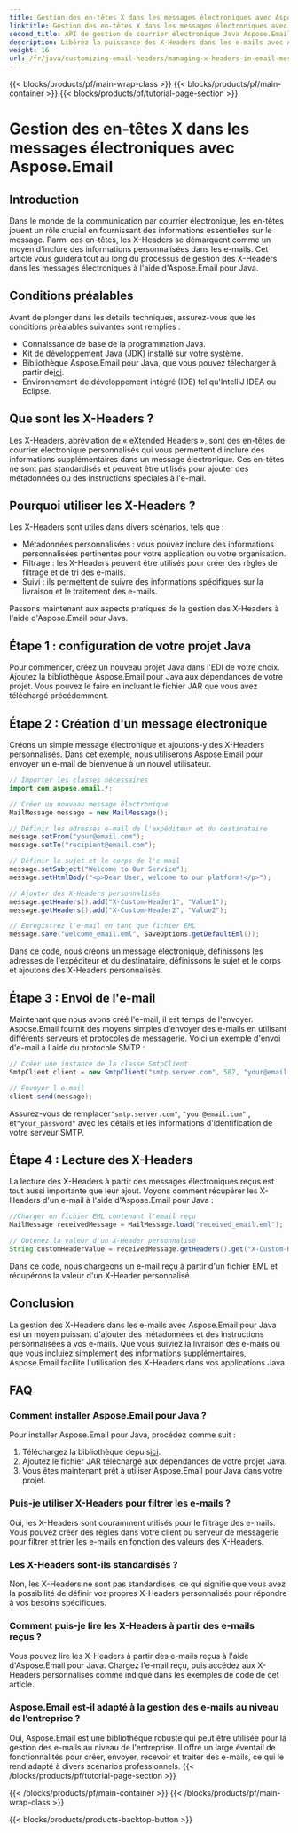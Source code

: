 ```yaml
---
title: Gestion des en-têtes X dans les messages électroniques avec Aspose.Email
linktitle: Gestion des en-têtes X dans les messages électroniques avec Aspose.Email
second_title: API de gestion de courrier électronique Java Aspose.Email
description: Libérez la puissance des X-Headers dans les e-mails avec Aspose.Email pour Java. Apprenez à gérer les métadonnées personnalisées et à améliorer le traitement des e-mails.
weight: 16
url: /fr/java/customizing-email-headers/managing-x-headers-in-email-messages/
---
```


{{< blocks/products/pf/main-wrap-class >}}
{{< blocks/products/pf/main-container >}}
{{< blocks/products/pf/tutorial-page-section >}}

# Gestion des en-têtes X dans les messages électroniques avec Aspose.Email


## Introduction

Dans le monde de la communication par courrier électronique, les en-têtes jouent un rôle crucial en fournissant des informations essentielles sur le message. Parmi ces en-têtes, les X-Headers se démarquent comme un moyen d'inclure des informations personnalisées dans les e-mails. Cet article vous guidera tout au long du processus de gestion des X-Headers dans les messages électroniques à l'aide d'Aspose.Email pour Java.

## Conditions préalables

Avant de plonger dans les détails techniques, assurez-vous que les conditions préalables suivantes sont remplies :

- Connaissance de base de la programmation Java.
- Kit de développement Java (JDK) installé sur votre système.
-  Bibliothèque Aspose.Email pour Java, que vous pouvez télécharger à partir de[ici](https://releases.aspose.com/email/java/).
- Environnement de développement intégré (IDE) tel qu'IntelliJ IDEA ou Eclipse.

## Que sont les X-Headers ?

Les X-Headers, abréviation de « eXtended Headers », sont des en-têtes de courrier électronique personnalisés qui vous permettent d'inclure des informations supplémentaires dans un message électronique. Ces en-têtes ne sont pas standardisés et peuvent être utilisés pour ajouter des métadonnées ou des instructions spéciales à l'e-mail.

## Pourquoi utiliser les X-Headers ?

Les X-Headers sont utiles dans divers scénarios, tels que :

- Métadonnées personnalisées : vous pouvez inclure des informations personnalisées pertinentes pour votre application ou votre organisation.
- Filtrage : les X-Headers peuvent être utilisés pour créer des règles de filtrage et de tri des e-mails.
- Suivi : ils permettent de suivre des informations spécifiques sur la livraison et le traitement des e-mails.

Passons maintenant aux aspects pratiques de la gestion des X-Headers à l'aide d'Aspose.Email pour Java.

## Étape 1 : configuration de votre projet Java

Pour commencer, créez un nouveau projet Java dans l'EDI de votre choix. Ajoutez la bibliothèque Aspose.Email pour Java aux dépendances de votre projet. Vous pouvez le faire en incluant le fichier JAR que vous avez téléchargé précédemment.

## Étape 2 : Création d'un message électronique

Créons un simple message électronique et ajoutons-y des X-Headers personnalisés. Dans cet exemple, nous utiliserons Aspose.Email pour envoyer un e-mail de bienvenue à un nouvel utilisateur.

```java
// Importer les classes nécessaires
import com.aspose.email.*;

// Créer un nouveau message électronique
MailMessage message = new MailMessage();

// Définir les adresses e-mail de l'expéditeur et du destinataire
message.setFrom("your@email.com");
message.setTo("recipient@email.com");

// Définir le sujet et le corps de l'e-mail
message.setSubject("Welcome to Our Service");
message.setHtmlBody("<p>Dear User, welcome to our platform!</p>");

// Ajouter des X-Headers personnalisés
message.getHeaders().add("X-Custom-Header1", "Value1");
message.getHeaders().add("X-Custom-Header2", "Value2");

// Enregistrez l'e-mail en tant que fichier EML
message.save("welcome_email.eml", SaveOptions.getDefaultEml());
```

Dans ce code, nous créons un message électronique, définissons les adresses de l'expéditeur et du destinataire, définissons le sujet et le corps et ajoutons des X-Headers personnalisés.

## Étape 3 : Envoi de l'e-mail

Maintenant que nous avons créé l'e-mail, il est temps de l'envoyer. Aspose.Email fournit des moyens simples d'envoyer des e-mails en utilisant différents serveurs et protocoles de messagerie. Voici un exemple d'envoi d'e-mail à l'aide du protocole SMTP :

```java
// Créer une instance de la classe SmtpClient
SmtpClient client = new SmtpClient("smtp.server.com", 587, "your@email.com", "your_password");

// Envoyer l'e-mail
client.send(message);
```

 Assurez-vous de remplacer`"smtp.server.com"`, `"your@email.com"` , et`"your_password"` avec les détails et les informations d'identification de votre serveur SMTP.

## Étape 4 : Lecture des X-Headers

La lecture des X-Headers à partir des messages électroniques reçus est tout aussi importante que leur ajout. Voyons comment récupérer les X-Headers d'un e-mail à l'aide d'Aspose.Email pour Java :

```java
//Charger un fichier EML contenant l'email reçu
MailMessage receivedMessage = MailMessage.load("received_email.eml");

// Obtenez la valeur d'un X-Header personnalisé
String customHeaderValue = receivedMessage.getHeaders().get("X-Custom-Header1");
```

Dans ce code, nous chargeons un e-mail reçu à partir d'un fichier EML et récupérons la valeur d'un X-Header personnalisé.

## Conclusion

La gestion des X-Headers dans les e-mails avec Aspose.Email pour Java est un moyen puissant d'ajouter des métadonnées et des instructions personnalisées à vos e-mails. Que vous suiviez la livraison des e-mails ou que vous incluiez simplement des informations supplémentaires, Aspose.Email facilite l'utilisation des X-Headers dans vos applications Java.

## FAQ

### Comment installer Aspose.Email pour Java ?

Pour installer Aspose.Email pour Java, procédez comme suit :
1.  Téléchargez la bibliothèque depuis[ici](https://releases.aspose.com/email/java/).
2. Ajoutez le fichier JAR téléchargé aux dépendances de votre projet Java.
3. Vous êtes maintenant prêt à utiliser Aspose.Email pour Java dans votre projet.

### Puis-je utiliser X-Headers pour filtrer les e-mails ?

Oui, les X-Headers sont couramment utilisés pour le filtrage des e-mails. Vous pouvez créer des règles dans votre client ou serveur de messagerie pour filtrer et trier les e-mails en fonction des valeurs des X-Headers.

### Les X-Headers sont-ils standardisés ?

Non, les X-Headers ne sont pas standardisés, ce qui signifie que vous avez la possibilité de définir vos propres X-Headers personnalisés pour répondre à vos besoins spécifiques.

### Comment puis-je lire les X-Headers à partir des e-mails reçus ?

Vous pouvez lire les X-Headers à partir des e-mails reçus à l'aide d'Aspose.Email pour Java. Chargez l'e-mail reçu, puis accédez aux X-Headers personnalisés comme indiqué dans les exemples de code de cet article.

### Aspose.Email est-il adapté à la gestion des e-mails au niveau de l’entreprise ?

Oui, Aspose.Email est une bibliothèque robuste qui peut être utilisée pour la gestion des e-mails au niveau de l'entreprise. Il offre un large éventail de fonctionnalités pour créer, envoyer, recevoir et traiter des e-mails, ce qui le rend adapté à divers scénarios professionnels.
{{< /blocks/products/pf/tutorial-page-section >}}

{{< /blocks/products/pf/main-container >}}
{{< /blocks/products/pf/main-wrap-class >}}

{{< blocks/products/products-backtop-button >}}
